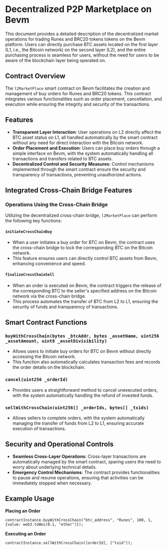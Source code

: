# Decentralized P2P Marketplace on Bevm

This document provides a detailed description of the decentralized market operations for trading Runes and BRC20 tokens tokens on the Bevm platform. Users can directly purchase BTC assets located on the first layer (L1, i.e., the Bitcoin network) on the second layer (L2), and the entire purchasing process is seamless for users, without the need for users to be aware of the blockchain layer being operated on.

## Contract Overview

The `l2MarketPlace` smart contract on Bevm facilitates the creation and management of buy orders for Runes and BRC20 tokens. This contract integrates various functionalities such as order placement, cancellation, and execution while ensuring the integrity and security of the transactions.

## Features
* **Transparent Layer Interaction**: User operations on L2 directly affect the BTC asset status on L1, all handled automatically by the smart contract without any need for direct interaction with the Bitcoin network.
* **Order Placement and Execution**: Users can place buy orders through a simple interface on Bevm, with the system automatically handling all transactions and transfers related to BTC assets.
* **Decentralized Control and Security Measures**: Control mechanisms implemented through the smart contract ensure the security and transparency of transactions, preventing unauthorized actions.

## Integrated Cross-Chain Bridge Features

### Operations Using the Cross-Chain Bridge
Utilizing the decentralized cross-chain bridge, `l2MarketPlace` can perform the following key functions:

#### `initiateCrossChainBuy`
- When a user initiates a buy order for BTC on Bevm, the contract uses the cross-chain bridge to lock the corresponding BTC on the Bitcoin network.
- This feature ensures users can directly control BTC assets from Bevm, enhancing convenience and speed.

#### `finalizeCrossChainSell`
- When an order is executed on Bevm, the contract triggers the release of the corresponding BTC to the seller's specified address on the Bitcoin network via the cross-chain bridge.
- This process automates the transfer of BTC from L2 to L1, ensuring the security of funds and transparency of transactions.

## Smart Contract Functions

### `buyWithCrossChain(bytes _btcAddr, bytes _assetName, uint256 _assetAmount, uint8 _assetDivisibility)`
* Allows users to initiate buy orders for BTC on Bevm without directly accessing the Bitcoin network.
* This function also automatically calculates transaction fees and records the order details on the blockchain.

### `cancel(uint256 _orderId)`
* Provides users a straightforward method to cancel unexecuted orders, with the system automatically handling the refund of invested funds.

### `sellWithCrossChain(uint256[] _orderIds, bytes[] _txids)`
* Allows sellers to complete orders, with the system automatically managing the transfer of funds from L2 to L1, ensuring accurate execution of transactions.

## Security and Operational Controls
* **Seamless Cross-Layer Operations**: Cross-layer transactions are automatically managed by the smart contract, sparing users the need to worry about underlying technical details.
* **Emergency Control Mechanisms**: The contract provides functionalities to pause and resume operations, ensuring that activities can be immediately stopped when necessary.

## Example Usage

**Placing an Order**
```solidity
contractInstance.buyWithCrossChain("btc_address", "Runes", 100, 1, {value: web3.toWei(0.1, "ether")});
```
**Executing an Order**

```
contractInstance.sellWithCrossChain([orderId], ["txid"]);
```
